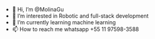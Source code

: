 - 👋 Hi, I’m @MolinaGu
- 👀 I’m interested in Robotic and full-stack development
- 🌱 I’m currently learning machine learning
- 📫 How to reach me whatsapp +55 11 97598-3588
